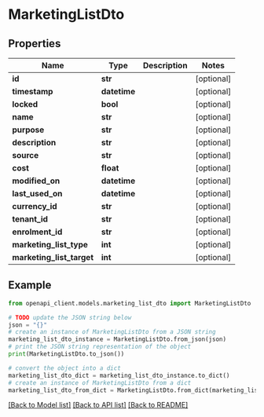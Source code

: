 # MarketingListDto


## Properties

Name | Type | Description | Notes
------------ | ------------- | ------------- | -------------
**id** | **str** |  | [optional] 
**timestamp** | **datetime** |  | [optional] 
**locked** | **bool** |  | [optional] 
**name** | **str** |  | [optional] 
**purpose** | **str** |  | [optional] 
**description** | **str** |  | [optional] 
**source** | **str** |  | [optional] 
**cost** | **float** |  | [optional] 
**modified_on** | **datetime** |  | [optional] 
**last_used_on** | **datetime** |  | [optional] 
**currency_id** | **str** |  | [optional] 
**tenant_id** | **str** |  | [optional] 
**enrolment_id** | **str** |  | [optional] 
**marketing_list_type** | **int** |  | [optional] 
**marketing_list_target** | **int** |  | [optional] 

## Example

```python
from openapi_client.models.marketing_list_dto import MarketingListDto

# TODO update the JSON string below
json = "{}"
# create an instance of MarketingListDto from a JSON string
marketing_list_dto_instance = MarketingListDto.from_json(json)
# print the JSON string representation of the object
print(MarketingListDto.to_json())

# convert the object into a dict
marketing_list_dto_dict = marketing_list_dto_instance.to_dict()
# create an instance of MarketingListDto from a dict
marketing_list_dto_from_dict = MarketingListDto.from_dict(marketing_list_dto_dict)
```
[[Back to Model list]](../README.md#documentation-for-models) [[Back to API list]](../README.md#documentation-for-api-endpoints) [[Back to README]](../README.md)


